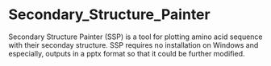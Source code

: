 # Secondary_Structure_Painter
Secondary Structure Painter (SSP) is a tool for plotting amino acid sequence with their seconday structure. SSP requires no installation on Windows and especially, outputs in a pptx format so that it could be further modified. 

